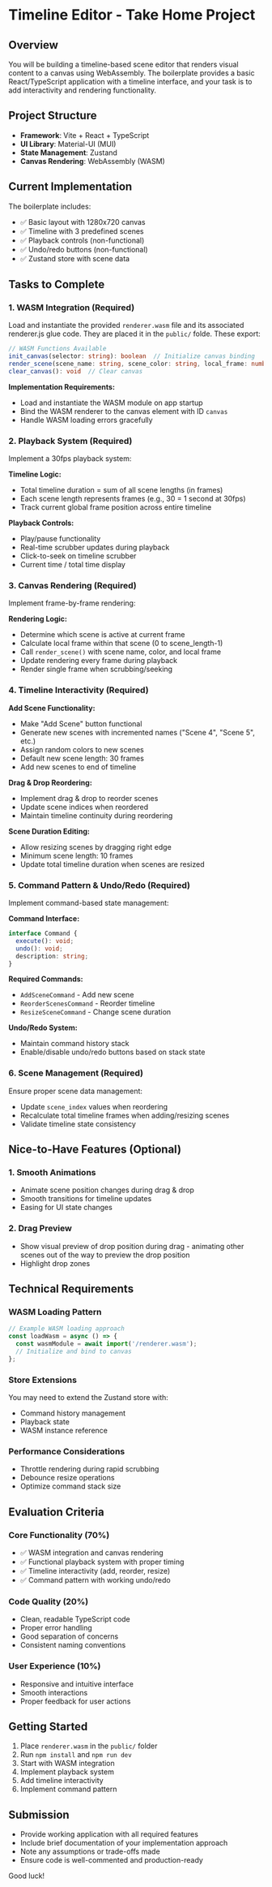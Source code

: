 # Timeline Editor - Take Home Project

## Overview
You will be building a timeline-based scene editor that renders visual content to a canvas using WebAssembly. The boilerplate provides a basic React/TypeScript application with a timeline interface, and your task is to add interactivity and rendering functionality.

## Project Structure
- **Framework**: Vite + React + TypeScript
- **UI Library**: Material-UI (MUI)
- **State Management**: Zustand
- **Canvas Rendering**: WebAssembly (WASM)

## Current Implementation
The boilerplate includes:
- ✅ Basic layout with 1280x720 canvas
- ✅ Timeline with 3 predefined scenes
- ✅ Playback controls (non-functional)
- ✅ Undo/redo buttons (non-functional)
- ✅ Zustand store with scene data

## Tasks to Complete

### 1. WASM Integration (Required)
Load and instantiate the provided `renderer.wasm` file and its associated renderer.js glue code. They are placed it in the `public/` folde. These export:

```typescript
// WASM Functions Available
init_canvas(selector: string): boolean  // Initialize canvas binding
render_scene(scene_name: string, scene_color: string, local_frame: number): void  // Render frame
clear_canvas(): void  // Clear canvas
```

**Implementation Requirements:**
- Load and instantiate the WASM module on app startup
- Bind the WASM renderer to the canvas element with ID `canvas`
- Handle WASM loading errors gracefully

### 2. Playback System (Required)
Implement a 30fps playback system:

**Timeline Logic:**
- Total timeline duration = sum of all scene lengths (in frames)
- Each scene length represents frames (e.g., 30 = 1 second at 30fps)
- Track current global frame position across entire timeline

**Playback Controls:**
- Play/pause functionality
- Real-time scrubber updates during playback
- Click-to-seek on timeline scrubber
- Current time / total time display

### 3. Canvas Rendering (Required)
Implement frame-by-frame rendering:

**Rendering Logic:**
- Determine which scene is active at current frame
- Calculate local frame within that scene (0 to scene_length-1)
- Call `render_scene()` with scene name, color, and local frame
- Update rendering every frame during playback
- Render single frame when scrubbing/seeking

### 4. Timeline Interactivity (Required)

**Add Scene Functionality:**
- Make "Add Scene" button functional
- Generate new scenes with incremented names ("Scene 4", "Scene 5", etc.)
- Assign random colors to new scenes
- Default new scene length: 30 frames
- Add new scenes to end of timeline

**Drag & Drop Reordering:**
- Implement drag & drop to reorder scenes
- Update scene indices when reordered
- Maintain timeline continuity during reordering

**Scene Duration Editing:**
- Allow resizing scenes by dragging right edge
- Minimum scene length: 10 frames
- Update total timeline duration when scenes are resized

### 5. Command Pattern & Undo/Redo (Required)
Implement command-based state management:

**Command Interface:**
```typescript
interface Command {
  execute(): void;
  undo(): void;
  description: string;
}
```

**Required Commands:**
- `AddSceneCommand` - Add new scene
- `ReorderScenesCommand` - Reorder timeline
- `ResizeSceneCommand` - Change scene duration

**Undo/Redo System:**
- Maintain command history stack
- Enable/disable undo/redo buttons based on stack state

### 6. Scene Management (Required)
Ensure proper scene data management:
- Update `scene_index` values when reordering
- Recalculate total timeline frames when adding/resizing scenes
- Validate timeline state consistency

## Nice-to-Have Features (Optional)

### 1. Smooth Animations
- Animate scene position changes during drag & drop
- Smooth transitions for timeline updates
- Easing for UI state changes

### 2. Drag Preview
- Show visual preview of drop position during drag - animating other scenes out of the way to preview the drop position
- Highlight drop zones

## Technical Requirements

### WASM Loading Pattern
```typescript
// Example WASM loading approach
const loadWasm = async () => {
  const wasmModule = await import('/renderer.wasm');
  // Initialize and bind to canvas
};
```

### Store Extensions
You may need to extend the Zustand store with:
- Command history management
- Playback state
- WASM instance reference

### Performance Considerations
- Throttle rendering during rapid scrubbing
- Debounce resize operations
- Optimize command stack size

## Evaluation Criteria

### Core Functionality (70%)
- ✅ WASM integration and canvas rendering
- ✅ Functional playback system with proper timing
- ✅ Timeline interactivity (add, reorder, resize)
- ✅ Command pattern with working undo/redo

### Code Quality (20%)
- Clean, readable TypeScript code
- Proper error handling
- Good separation of concerns
- Consistent naming conventions

### User Experience (10%)
- Responsive and intuitive interface
- Smooth interactions
- Proper feedback for user actions

## Getting Started

1. Place `renderer.wasm` in the `public/` folder
2. Run `npm install` and `npm run dev`
3. Start with WASM integration
4. Implement playback system
5. Add timeline interactivity
6. Implement command pattern

## Submission
- Provide working application with all required features
- Include brief documentation of your implementation approach
- Note any assumptions or trade-offs made
- Ensure code is well-commented and production-ready

Good luck!